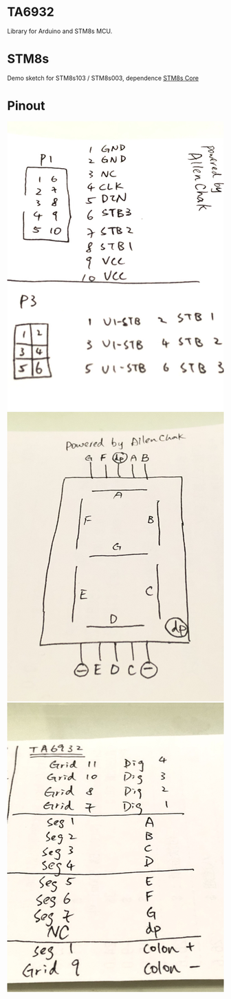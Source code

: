 # TA6932
Library for Arduino and STM8s MCU.

# STM8s
Demo sketch for STM8s103 / STM8s003, dependence [STM8s Core](https://github.com/tenbaht/sduino/)

# Pinout
![Connector Pinout](extras/Connector%20Pinout.JPG)
![7Segment Pinout](extras/7Segment%20Pinout.JPG)
![TA6932% Pinout](extras/TA6932%20Pinout.JPG)

